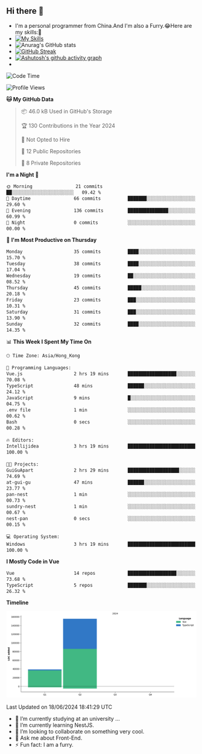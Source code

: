 ## Hi there 👋
- I'm a personal programmer from China.And I'm also a Furry.😂Here are my skills:🤔
- [![My Skills](https://skillicons.dev/icons?i=js,html,css,vue,typescript,java,golang)](https://skillicons.dev)
- ![Anurag's GitHub stats](https://github-readme-stats.vercel.app/api?username=FluffyChi-Xing&count_private=true&show_icons=true&theme=radical)
- [![GitHub Streak](https://streak-stats.demolab.com/?user=FluffyChi-Xing)](https://git.io/streak-stats)
- [![Ashutosh's github activity graph](https://github-readme-activity-graph.vercel.app/graph?username=FluffyChi-Xing&theme=github-compact)](https://github.com/ashutosh00710/github-readme-activity-graph)
- <!--START_SECTION:waka-->
![Code Time](http://img.shields.io/badge/Code%20Time-3%20hrs%2019%20mins-blue)

![Profile Views](http://img.shields.io/badge/Profile%20Views-46-blue)

**🐱 My GitHub Data** 

> 📦 46.0 kB Used in GitHub's Storage 
 > 
> 🏆 130 Contributions in the Year 2024
 > 
> 🚫 Not Opted to Hire
 > 
> 📜 12 Public Repositories 
 > 
> 🔑 8 Private Repositories 
 > 
**I'm a Night 🦉** 

```text
🌞 Morning                21 commits          ██░░░░░░░░░░░░░░░░░░░░░░░   09.42 % 
🌆 Daytime                66 commits          ███████░░░░░░░░░░░░░░░░░░   29.60 % 
🌃 Evening                136 commits         ███████████████░░░░░░░░░░   60.99 % 
🌙 Night                  0 commits           ░░░░░░░░░░░░░░░░░░░░░░░░░   00.00 % 
```
📅 **I'm Most Productive on Thursday** 

```text
Monday                   35 commits          ████░░░░░░░░░░░░░░░░░░░░░   15.70 % 
Tuesday                  38 commits          ████░░░░░░░░░░░░░░░░░░░░░   17.04 % 
Wednesday                19 commits          ██░░░░░░░░░░░░░░░░░░░░░░░   08.52 % 
Thursday                 45 commits          █████░░░░░░░░░░░░░░░░░░░░   20.18 % 
Friday                   23 commits          ███░░░░░░░░░░░░░░░░░░░░░░   10.31 % 
Saturday                 31 commits          ███░░░░░░░░░░░░░░░░░░░░░░   13.90 % 
Sunday                   32 commits          ████░░░░░░░░░░░░░░░░░░░░░   14.35 % 
```


📊 **This Week I Spent My Time On** 

```text
🕑︎ Time Zone: Asia/Hong_Kong

💬 Programming Languages: 
Vue.js                   2 hrs 19 mins       ██████████████████░░░░░░░   70.08 % 
TypeScript               48 mins             ██████░░░░░░░░░░░░░░░░░░░   24.12 % 
JavaScript               9 mins              █░░░░░░░░░░░░░░░░░░░░░░░░   04.75 % 
.env file                1 min               ░░░░░░░░░░░░░░░░░░░░░░░░░   00.62 % 
Bash                     0 secs              ░░░░░░░░░░░░░░░░░░░░░░░░░   00.28 % 

🔥 Editors: 
Intellijidea             3 hrs 19 mins       █████████████████████████   100.00 % 

🐱‍💻 Projects: 
GuiGuApart               2 hrs 29 mins       ███████████████████░░░░░░   74.69 % 
at-gui-gu                47 mins             ██████░░░░░░░░░░░░░░░░░░░   23.77 % 
pan-nest                 1 min               ░░░░░░░░░░░░░░░░░░░░░░░░░   00.73 % 
sundry-nest              1 min               ░░░░░░░░░░░░░░░░░░░░░░░░░   00.67 % 
nest-pan                 0 secs              ░░░░░░░░░░░░░░░░░░░░░░░░░   00.15 % 

💻 Operating System: 
Windows                  3 hrs 19 mins       █████████████████████████   100.00 % 
```

**I Mostly Code in Vue** 

```text
Vue                      14 repos            ██████████████████░░░░░░░   73.68 % 
TypeScript               5 repos             ███████░░░░░░░░░░░░░░░░░░   26.32 % 
```



**Timeline**

![Lines of Code chart](https://raw.githubusercontent.com/FluffyChi-Xing/FluffyChi-Xing/main/assets/bar_graph.png)


 Last Updated on 18/06/2024 18:41:29 UTC
<!--END_SECTION:waka-->
- 🔭 I’m currently studying at an university ...
- 🌱 I’m currently learning NestJS.
- 👯 I’m looking to collaborate on something very cool.
- 💬 Ask me about Front-End.
- ⚡ Fun fact: I am a furry.
